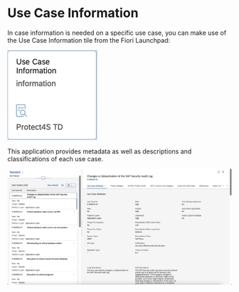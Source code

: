 # Use Case Information

In case information is needed on a specific use case, you can make use of the Use Case Information tile from the Fiori Launchpad:

![](<../.gitbook/assets/image (20).png>)

This application provides metadata as well as descriptions and classifications of each use case.

![](<../.gitbook/assets/image (53).png>)
